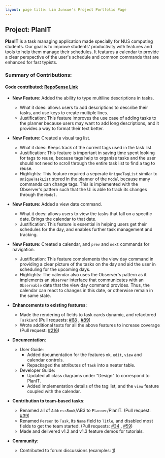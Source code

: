 ```yaml
---
layout: page title: Lim Junxue's Project Portfolio Page
---
```


## Project: PlanIT

**PlanIT** is a task managing application made specially for NUS computing students. Our goal is to improve students'
productivity with features and tools to help them manage their schedules. It features a calendar to provide a clear
perspective of the user's schedule and common commands that are enhanced for fast typists.

### Summary of Contributions:

#### Code contributed: [RepoSense Link](https://nus-cs2103-ay2021s2.github.io/tp-dashboard/?search=limjunxue&sort=groupTitle&sortWithin=title&since=2021-02-19&timeframe=commit&mergegroup=&groupSelect=groupByRepos&breakdown=false)

* **New Feature**: Added the ability to type multiline descriptions in tasks.
    * What it does: allows users to add descriptions to describe their tasks, and use keys to create multiple lines.
    * Justification: This feature improves the use case of adding tasks to the planner because users may want to add
      long descriptions, and it provides a way to format their text better.

* **New Feature**: Created a visual tag list.
    * What it does: Keeps track of the current tags used in the task list.
    * Justification: This feature is important in saving time spent looking for tags to reuse, because tags help to organise
      tasks and the user should not need to scroll through the entire task list to find a tag to reuse.
    * Highlights: This feature required a seperate `UniqueTagList` similar to `UniqueTaskList` stored in the planner of
      the `Model` because many commands can change tags. This is implemented with the Observer's pattern such that the UI
      is able to track its changes through the `Model`.

* **New Feature**: Added a view date command.
    * What it does: allows users to view the tasks that fall on a specific date. Brings the calendar to that date.
    * Justification: This feature is essential in helping users get their schedules for the day, and enables further
      task management and tracking.

* **New Feature**: Created a calendar, and `prev` and `next` commands for navigation.
    * Justification: This feature complements the view day command in providing a clear picture of the tasks on the day
      and aid the user in scheduling for the upcoming days.
    * Highlights: The calendar also uses the Observer's pattern as it implements an `Observer` interface that
      communicates with an `Observable` date that the view day command provides. Thus, the calendar can react to changes
      in this date, or otherwise remain in the same state.

* **Enhancements to existing features**:
    * Made the rendering of fields to task cards dynamic, and refactored `TaskCard` (Pull
      requests: [\#68](https://github.com/AY2021S2-CS2103T-T10-2/tp/pull/68)
      , [\#89](https://github.com/AY2021S2-CS2103T-T10-2/tp/pull/89))
    * Wrote additional tests for all the above features to increase coverage (Pull request: [\#216](https://github.com/AY2021S2-CS2103T-T10-2/tp/pull/216))

* **Documentation**:
    * User Guide:
        * Added documentation for the features `mk`, `edit`, `view` and calendar controls.
        * Repackaged the attributes of `Task` into a neater table.
    * Developer Guide:
        * Updated all class diagrams under "Design" to correspond to PlanIT.
        * Added implementation details of the tag list, and the `view` feature coupled with the calendar.

* **Contribution to team-based tasks**:
    * Renamed all of `AddressBook`/AB3 to `Planner`/PlanIT. (Pull
      request: [\#39](https://github.com/AY2021S2-CS2103T-T10-2/tp/pull/39))
    * Renamed `Person` to `Task`, its `Name` field to `Title`, and disabled most fields to get the team started. (Pull
      requests: [\#34](https://github.com/AY2021S2-CS2103T-T10-2/tp/pull/35)
      , [\#59](https://github.com/AY2021S2-CS2103T-T10-2/tp/pull/59))
    * Made and delivered v1.2 and v1.3 feature demos for tutorials.

* **Community**:
    * Contributed to forum discussions (examples: [1](https://github.com/nus-cs2103-AY2021S2/forum/issues/247))

